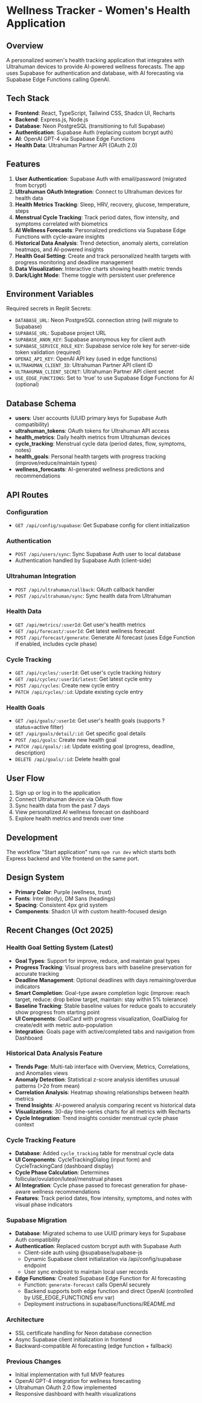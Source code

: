 # Wellness Tracker - Women's Health Application

## Overview
A personalized women's health tracking application that integrates with Ultrahuman devices to provide AI-powered wellness forecasts. The app uses Supabase for authentication and database, with AI forecasting via Supabase Edge Functions calling OpenAI.

## Tech Stack
- **Frontend**: React, TypeScript, Tailwind CSS, Shadcn UI, Recharts
- **Backend**: Express.js, Node.js
- **Database**: Neon PostgreSQL (transitioning to full Supabase)
- **Authentication**: Supabase Auth (replacing custom bcrypt auth)
- **AI**: OpenAI GPT-4 via Supabase Edge Functions
- **Health Data**: Ultrahuman Partner API (OAuth 2.0)

## Features
1. **User Authentication**: Supabase Auth with email/password (migrated from bcrypt)
2. **Ultrahuman OAuth Integration**: Connect to Ultrahuman devices for health data
3. **Health Metrics Tracking**: Sleep, HRV, recovery, glucose, temperature, steps
4. **Menstrual Cycle Tracking**: Track period dates, flow intensity, and symptoms correlated with biometrics
5. **AI Wellness Forecasts**: Personalized predictions via Supabase Edge Functions with cycle-aware insights
6. **Historical Data Analysis**: Trend detection, anomaly alerts, correlation heatmaps, and AI-powered insights
7. **Health Goal Setting**: Create and track personalized health targets with progress monitoring and deadline management
8. **Data Visualization**: Interactive charts showing health metric trends
9. **Dark/Light Mode**: Theme toggle with persistent user preference

## Environment Variables
Required secrets in Replit Secrets:
- `DATABASE_URL`: Neon PostgreSQL connection string (will migrate to Supabase)
- `SUPABASE_URL`: Supabase project URL
- `SUPABASE_ANON_KEY`: Supabase anonymous key for client auth
- `SUPABASE_SERVICE_ROLE_KEY`: Supabase service role key for server-side token validation (required)
- `OPENAI_API_KEY`: OpenAI API key (used in edge functions)
- `ULTRAHUMAN_CLIENT_ID`: Ultrahuman Partner API client ID
- `ULTRAHUMAN_CLIENT_SECRET`: Ultrahuman Partner API client secret
- `USE_EDGE_FUNCTIONS`: Set to 'true' to use Supabase Edge Functions for AI (optional)

## Database Schema
- **users**: User accounts (UUID primary keys for Supabase Auth compatibility)
- **ultrahuman_tokens**: OAuth tokens for Ultrahuman API access
- **health_metrics**: Daily health metrics from Ultrahuman devices
- **cycle_tracking**: Menstrual cycle data (period dates, flow, symptoms, notes)
- **health_goals**: Personal health targets with progress tracking (improve/reduce/maintain types)
- **wellness_forecasts**: AI-generated wellness predictions and recommendations

## API Routes
### Configuration
- `GET /api/config/supabase`: Get Supabase config for client initialization

### Authentication
- `POST /api/users/sync`: Sync Supabase Auth user to local database
- Authentication handled by Supabase Auth (client-side)

### Ultrahuman Integration
- `POST /api/ultrahuman/callback`: OAuth callback handler
- `POST /api/ultrahuman/sync`: Sync health data from Ultrahuman

### Health Data
- `GET /api/metrics/:userId`: Get user's health metrics
- `GET /api/forecast/:userId`: Get latest wellness forecast
- `POST /api/forecast/generate`: Generate AI forecast (uses Edge Function if enabled, includes cycle phase)

### Cycle Tracking
- `GET /api/cycles/:userId`: Get user's cycle tracking history
- `GET /api/cycles/:userId/latest`: Get latest cycle entry
- `POST /api/cycles`: Create new cycle entry
- `PATCH /api/cycles/:id`: Update existing cycle entry

### Health Goals
- `GET /api/goals/:userId`: Get user's health goals (supports ?status=active filter)
- `GET /api/goals/detail/:id`: Get specific goal details
- `POST /api/goals`: Create new health goal
- `PATCH /api/goals/:id`: Update existing goal (progress, deadline, description)
- `DELETE /api/goals/:id`: Delete health goal

## User Flow
1. Sign up or log in to the application
2. Connect Ultrahuman device via OAuth flow
3. Sync health data from the past 7 days
4. View personalized AI wellness forecast on dashboard
5. Explore health metrics and trends over time

## Development
The workflow "Start application" runs `npm run dev` which starts both Express backend and Vite frontend on the same port.

## Design System
- **Primary Color**: Purple (wellness, trust)
- **Fonts**: Inter (body), DM Sans (headings)
- **Spacing**: Consistent 4px grid system
- **Components**: Shadcn UI with custom health-focused design

## Recent Changes (Oct 2025)

### Health Goal Setting System (Latest)
- **Goal Types**: Support for improve, reduce, and maintain goal types
- **Progress Tracking**: Visual progress bars with baseline preservation for accurate tracking
- **Deadline Management**: Optional deadlines with days remaining/overdue indicators
- **Smart Completion**: Goal-type aware completion logic (improve: reach target, reduce: drop below target, maintain: stay within 5% tolerance)
- **Baseline Tracking**: Stable baseline values for reduce goals to accurately show progress from starting point
- **UI Components**: GoalCard with progress visualization, GoalDialog for create/edit with metric auto-population
- **Integration**: Goals page with active/completed tabs and navigation from Dashboard

### Historical Data Analysis Feature
- **Trends Page**: Multi-tab interface with Overview, Metrics, Correlations, and Anomalies views
- **Anomaly Detection**: Statistical z-score analysis identifies unusual patterns (>2σ from mean)
- **Correlation Analysis**: Heatmap showing relationships between health metrics
- **Trend Insights**: AI-powered analysis comparing recent vs historical data
- **Visualizations**: 30-day time-series charts for all metrics with Recharts
- **Cycle Integration**: Trend insights consider menstrual cycle phase context

### Cycle Tracking Feature
- **Database**: Added `cycle_tracking` table for menstrual cycle data
- **UI Components**: CycleTrackingDialog (input form) and CycleTrackingCard (dashboard display)
- **Cycle Phase Calculation**: Determines follicular/ovulation/luteal/menstrual phases
- **AI Integration**: Cycle phase passed to forecast generation for phase-aware wellness recommendations
- **Features**: Track period dates, flow intensity, symptoms, and notes with visual phase indicators

### Supabase Migration
- **Database**: Migrated schema to use UUID primary keys for Supabase Auth compatibility
- **Authentication**: Replaced custom bcrypt auth with Supabase Auth
  - Client-side auth using @supabase/supabase-js
  - Dynamic Supabase client initialization via /api/config/supabase endpoint
  - User sync endpoint to maintain local user records
- **Edge Functions**: Created Supabase Edge Function for AI forecasting
  - Function: `generate-forecast` calls OpenAI securely
  - Backend supports both edge function and direct OpenAI (controlled by USE_EDGE_FUNCTIONS env var)
  - Deployment instructions in supabase/functions/README.md

### Architecture
- SSL certificate handling for Neon database connection
- Async Supabase client initialization in frontend
- Backward-compatible AI forecasting (edge function + fallback)

### Previous Changes
- Initial implementation with full MVP features
- OpenAI GPT-4 integration for wellness forecasting
- Ultrahuman OAuth 2.0 flow implemented
- Responsive dashboard with health visualizations
